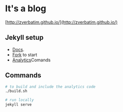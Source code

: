 # It's a blog


[http://zverbatim.github.io/](http://zverbatim.github.io/)

## Jekyll setup
- [Docs](https://jekyllrb.com).
- [Fork](https://github.com/barryclark/jekyll-now) to start
- [Analytics](https://michaelsoolee.com/google-analytics-jekyll/)Comands

## Commands
```bash
# to build and include the analytics code
./build.sh

# run locally
jekyll serve
```
